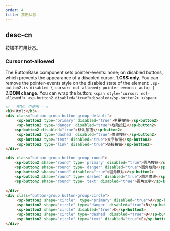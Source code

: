 ```yaml
---
order: 4
title: 禁用状态
---
```

## desc-cn
按钮不可用状态。


### Cursor not-allowed
The ButtonBase component sets pointer-events: none; on disabled buttons, which prevents the appearance of a disabled cursor.
1.**CSS only**. You can remove the pointer-events style on the disabled state of the element:
`
.sp-button2.is-disabled {
     cursor: not-allowed;
     pointer-events: auto;
}
`
2.**DOM change**. You can wrap the button:
``
<span style="cursor: not-allowed">
     <sp-button2 disabled="true">disabled</sp-button2>
</span>
``

```html
<!-- HTML 中使用 -->
<h3>Html:</h3>
<div class="button-group button-group-default">
     <sp-button2 type='primary' disabled="true">主要按钮</sp-button2>
     <sp-button2 type='danger' disabled="true">危险按钮</sp-button2>
    <sp-button2 disabled="true">默认按钮</sp-button2>
     <sp-button2 type='dashed' disabled="true">虚线按钮</sp-button2>
     <sp-button2 type='text' disabled="true">文字按钮</sp-button2>
     <sp-button2 type='link' disabled="true">链接按钮</sp-button2>
</div>

<div class="button-group button-group-round">
    <sp-button2 shape="round" type='primary' disabled="true">圆角按钮</sp-button2>
    <sp-button2 shape="round" type='danger' disabled="true">圆角危险</sp-button2>
    <sp-button2 shape="round" disabled="true">圆角默认</sp-button2>
    <sp-button2 shape="round" type='dashed' disabled="true">圆角虚线</sp-button2>
    <sp-button2 shape="round" type='text' disabled="true">圆角文字</sp-button2>
   
</div>
<div class="button-group button-group-circle">
     <sp-button2 shape="circle"  type='primary' disabled="true">A</sp-button2>
     <sp-button2 shape="circle" type='danger' disabled="true">B</sp-button2>
     <sp-button2 shape="circle" disabled="true">C</sp-button2>
     <sp-button2 shape="circle" type='dashed' disabled="true">D</sp-button2>
     <sp-button2 shape="circle" type='text' disabled="true">E</sp-button2>
</div>

```

```jsx
```